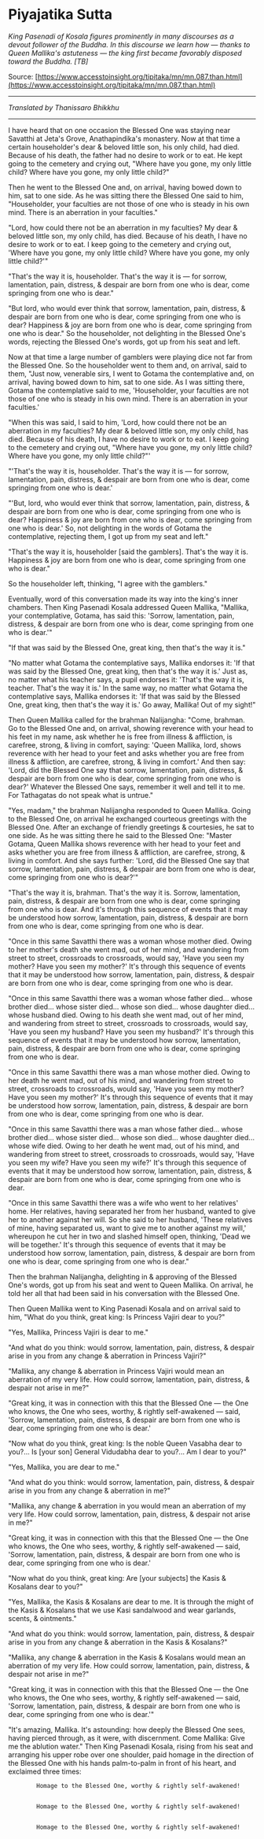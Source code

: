 # Piyajatika Sutta

*King Pasenadi of Kosala figures prominently in many discourses as a devout follower of the Buddha. In this discourse we learn how — thanks to Queen Mallika's astuteness — the king first became favorably disposed toward the Buddha. [TB]*

Source: [https://www.accesstoinsight.org/tipitaka/mn/mn.087.than.html](https://www.accesstoinsight.org/tipitaka/mn/mn.087.than.html)

---

*Translated by Thanissaro Bhikkhu*

---

I have heard that on one occasion the Blessed One was staying near Savatthi at Jeta's Grove, Anathapindika's monastery. Now at that time a certain householder's dear & beloved little son, his only child, had died. Because of his death, the father had no desire to work or to eat. He kept going to the cemetery and crying out, "Where have you gone, my only little child? Where have you gone, my only little child?"

Then he went to the Blessed One and, on arrival, having bowed down to him, sat to one side. As he was sitting there the Blessed One said to him, "Householder, your faculties are not those of one who is steady in his own mind. There is an aberration in your faculties."

"Lord, how could there not be an aberration in my faculties? My dear & beloved little son, my only child, has died. Because of his death, I have no desire to work or to eat. I keep going to the cemetery and crying out, 'Where have you gone, my only little child? Where have you gone, my only little child?'"

"That's the way it is, householder. That's the way it is — for sorrow, lamentation, pain, distress, & despair are born from one who is dear, come springing from one who is dear."

"But lord, who would ever think that sorrow, lamentation, pain, distress, & despair are born from one who is dear, come springing from one who is dear? Happiness & joy are born from one who is dear, come springing from one who is dear." So the householder, not delighting in the Blessed One's words, rejecting the Blessed One's words, got up from his seat and left.

Now at that time a large number of gamblers were playing dice not far from the Blessed One. So the householder went to them and, on arrival, said to them, "Just now, venerable sirs, I went to Gotama the contemplative and, on arrival, having bowed down to him, sat to one side. As I was sitting there, Gotama the contemplative said to me, 'Householder, your faculties are not those of one who is steady in his own mind. There is an aberration in your faculties.'

"When this was said, I said to him, 'Lord, how could there not be an aberration in my faculties? My dear & beloved little son, my only child, has died. Because of his death, I have no desire to work or to eat. I keep going to the cemetery and crying out, "Where have you gone, my only little child? Where have you gone, my only little child?"'

"'That's the way it is, householder. That's the way it is — for sorrow, lamentation, pain, distress, & despair are born from one who is dear, come springing from one who is dear.'

"'But, lord, who would ever think that sorrow, lamentation, pain, distress, & despair are born from one who is dear, come springing from one who is dear? Happiness & joy are born from one who is dear, come springing from one who is dear.' So, not delighting in the words of Gotama the contemplative, rejecting them, I got up from my seat and left."

"That's the way it is, householder [said the gamblers]. That's the way it is. Happiness & joy are born from one who is dear, come springing from one who is dear."

So the householder left, thinking, "I agree with the gamblers."

Eventually, word of this conversation made its way into the king's inner chambers. Then King Pasenadi Kosala addressed Queen Mallika, "Mallika, your contemplative, Gotama, has said this: 'Sorrow, lamentation, pain, distress, & despair are born from one who is dear, come springing from one who is dear.'"

"If that was said by the Blessed One, great king, then that's the way it is."

"No matter what Gotama the contemplative says, Mallika endorses it: 'If that was said by the Blessed One, great king, then that's the way it is.' Just as, no matter what his teacher says, a pupil endorses it: 'That's the way it is, teacher. That's the way it is.' In the same way, no matter what Gotama the contemplative says, Mallika endorses it: 'If that was said by the Blessed One, great king, then that's the way it is.' Go away, Mallika! Out of my sight!"

Then Queen Mallika called for the brahman Nalijangha: "Come, brahman. Go to the Blessed One and, on arrival, showing reverence with your head to his feet in my name, ask whether he is free from illness & affliction, is carefree, strong, & living in comfort, saying: 'Queen Mallika, lord, shows reverence with her head to your feet and asks whether you are free from illness & affliction, are carefree, strong, & living in comfort.' And then say: 'Lord, did the Blessed One say that sorrow, lamentation, pain, distress, & despair are born from one who is dear, come springing from one who is dear?' Whatever the Blessed One says, remember it well and tell it to me. For Tathagatas do not speak what is untrue."

"Yes, madam," the brahman Nalijangha responded to Queen Mallika. Going to the Blessed One, on arrival he exchanged courteous greetings with the Blessed One. After an exchange of friendly greetings & courtesies, he sat to one side. As he was sitting there he said to the Blessed One: "Master Gotama, Queen Mallika shows reverence with her head to your feet and asks whether you are free from illness & affliction, are carefree, strong, & living in comfort. And she says further: 'Lord, did the Blessed One say that sorrow, lamentation, pain, distress, & despair are born from one who is dear, come springing from one who is dear?'"

"That's the way it is, brahman. That's the way it is. Sorrow, lamentation, pain, distress, & despair are born from one who is dear, come springing from one who is dear. And it's through this sequence of events that it may be understood how sorrow, lamentation, pain, distress, & despair are born from one who is dear, come springing from one who is dear.

"Once in this same Savatthi there was a woman whose mother died. Owing to her mother's death she went mad, out of her mind, and wandering from street to street, crossroads to crossroads, would say, 'Have you seen my mother? Have you seen my mother?' It's through this sequence of events that it may be understood how sorrow, lamentation, pain, distress, & despair are born from one who is dear, come springing from one who is dear.

"Once in this same Savatthi there was a woman whose father died... whose brother died... whose sister died... whose son died... whose daughter died... whose husband died. Owing to his death she went mad, out of her mind, and wandering from street to street, crossroads to crossroads, would say, 'Have you seen my husband? Have you seen my husband?' It's through this sequence of events that it may be understood how sorrow, lamentation, pain, distress, & despair are born from one who is dear, come springing from one who is dear.

"Once in this same Savatthi there was a man whose mother died. Owing to her death he went mad, out of his mind, and wandering from street to street, crossroads to crossroads, would say, 'Have you seen my mother? Have you seen my mother?' It's through this sequence of events that it may be understood how sorrow, lamentation, pain, distress, & despair are born from one who is dear, come springing from one who is dear.

"Once in this same Savatthi there was a man whose father died... whose brother died... whose sister died... whose son died... whose daughter died... whose wife died. Owing to her death he went mad, out of his mind, and wandering from street to street, crossroads to crossroads, would say, 'Have you seen my wife? Have you seen my wife?' It's through this sequence of events that it may be understood how sorrow, lamentation, pain, distress, & despair are born from one who is dear, come springing from one who is dear.

"Once in this same Savatthi there was a wife who went to her relatives' home. Her relatives, having separated her from her husband, wanted to give her to another against her will. So she said to her husband, 'These relatives of mine, having separated us, want to give me to another against my will,' whereupon he cut her in two and slashed himself open, thinking, 'Dead we will be together.' It's through this sequence of events that it may be understood how sorrow, lamentation, pain, distress, & despair are born from one who is dear, come springing from one who is dear."

Then the brahman Nalijangha, delighting in & approving of the Blessed One's words, got up from his seat and went to Queen Mallika. On arrival, he told her all that had been said in his conversation with the Blessed One.

Then Queen Mallika went to King Pasenadi Kosala and on arrival said to him, "What do you think, great king: Is Princess Vajiri dear to you?"

"Yes, Mallika, Princess Vajiri is dear to me."

"And what do you think: would sorrow, lamentation, pain, distress, & despair arise in you from any change & aberration in Princess Vajiri?"

"Mallika, any change & aberration in Princess Vajiri would mean an aberration of my very life. How could sorrow, lamentation, pain, distress, & despair not arise in me?"

"Great king, it was in connection with this that the Blessed One — the One who knows, the One who sees, worthy, & rightly self-awakened — said, 'Sorrow, lamentation, pain, distress, & despair are born from one who is dear, come springing from one who is dear.'

"Now what do you think, great king: Is the noble Queen Vasabha dear to you?... Is [your son] General Vidudabha dear to you?... Am I dear to you?"

"Yes, Mallika, you are dear to me."

"And what do you think: would sorrow, lamentation, pain, distress, & despair arise in you from any change & aberration in me?"

"Mallika, any change & aberration in you would mean an aberration of my very life. How could sorrow, lamentation, pain, distress, & despair not arise in me?"

"Great king, it was in connection with this that the Blessed One — the One who knows, the One who sees, worthy, & rightly self-awakened — said, 'Sorrow, lamentation, pain, distress, & despair are born from one who is dear, come springing from one who is dear.'

"Now what do you think, great king: Are [your subjects] the Kasis & Kosalans dear to you?"

"Yes, Mallika, the Kasis & Kosalans are dear to me. It is through the might of the Kasis & Kosalans that we use Kasi sandalwood and wear garlands, scents, & ointments."

"And what do you think: would sorrow, lamentation, pain, distress, & despair arise in you from any change & aberration in the Kasis & Kosalans?"

"Mallika, any change & aberration in the Kasis & Kosalans would mean an aberration of my very life. How could sorrow, lamentation, pain, distress, & despair not arise in me?"

"Great king, it was in connection with this that the Blessed One — the One who knows, the One who sees, worthy, & rightly self-awakened — said, 'Sorrow, lamentation, pain, distress, & despair are born from one who is dear, come springing from one who is dear.'"

"It's amazing, Mallika. It's astounding: how deeply the Blessed One sees, having pierced through, as it were, with discernment. Come Mallika: Give me the ablution water." Then King Pasenadi Kosala, rising from his seat and arranging his upper robe over one shoulder, paid homage in the direction of the Blessed One with his hands palm-to-palm in front of his heart, and exclaimed three times:


            Homage to the Blessed One, worthy & rightly self-awakened!


            Homage to the Blessed One, worthy & rightly self-awakened!


            Homage to the Blessed One, worthy & rightly self-awakened!
